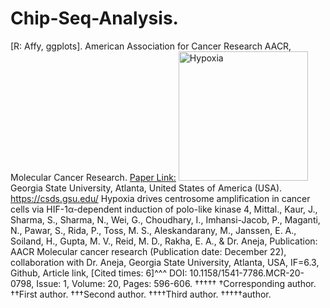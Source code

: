 # Chip-Seq-Analysis.
[R: Affy, ggplots].
American Association for Cancer Research AACR, Molecular Cancer Research. [Paper Link:](https://pubmed.ncbi.nlm.nih.gov/34933912/)
<img width="207" alt="Hypoxia" src="https://github.com/spawar2/Chip-Seq-Analysis/assets/25118302/28b543a0-72a3-4cdc-89a0-388c79111048">
Georgia State University, Atlanta, United States of America (USA).
https://csds.gsu.edu/
Hypoxia drives centrosome amplification in cancer cells via HIF-1α-dependent induction of polo-like kinase 4, Mittal., Kaur, J., Sharma, S., Sharma, N., Wei, G., Choudhary, I., Imhansi-Jacob, P., Maganti, N., Pawar, S., Rida, P., Toss, M. S., Aleskandarany, M., Janssen, E. A., Soiland, H., Gupta, M. V., Reid, M. D., Rakha, E. A., & Dr. Aneja, Publication: AACR Molecular cancer research (Publication date: December 22), collaboration with Dr. Aneja, Georgia State University, Atlanta, USA, IF=6.3, Github, Article link, [Cited times: 6]^^^ DOI: 10.1158/1541-7786.MCR-20-0798, Issue: 1, Volume: 20, Pages: 596-606.
†††††
†Corresponding author. ††First author. †††Second author. ††††Third author. †††††author.
